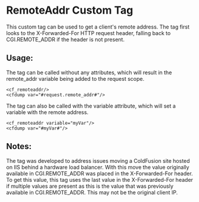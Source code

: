 RemoteAddr Custom Tag
=====================

This custom tag can be used to get a client's remote address. The tag first looks to the X-Forwarded-For HTTP request header, falling back to CGI.REMOTE_ADDR if the header is not present. 

Usage:
------

The tag can be called without any attributes, which will result in the remote_addr variable being added to the request scope.

    <cf_remoteaddr/>
    <cfdump var="#request.remote_addr#"/> 

The tag can also be called with the variable attribute, which will set a variable with the remote address.

    <cf_remoteaddr variable="myVar"/>
    <cfdump var="#myVar#"/>


Notes:
------

The tag was developed to address issues moving a ColdFusion site hosted on IIS behind a hardware load balancer. With this move the value originally available in CGI.REMOTE_ADDR was placed in the X-Forwarded-For header. To get this value, this tag uses the last value in the X-Forwarded-For header if multiple values are present as this is the value that was previously available in CGI.REMOTE_ADDR. This may not be the original client IP.




